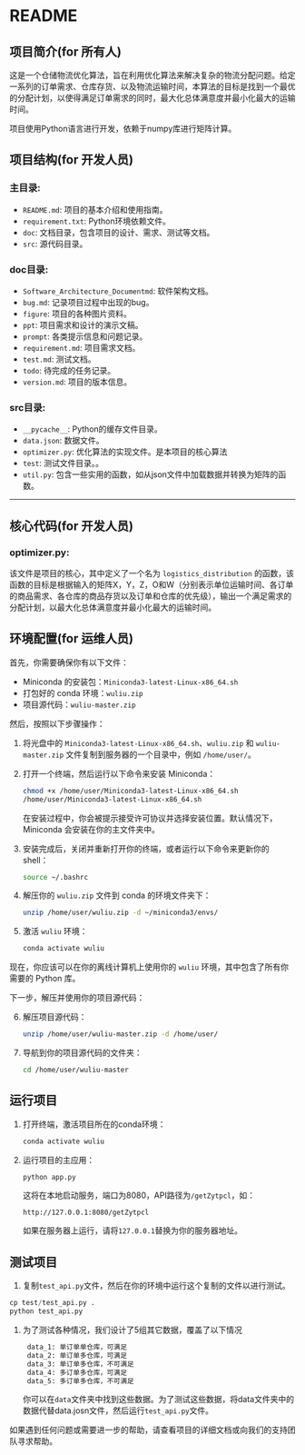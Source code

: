 # README

## 项目简介(for 所有人)
这是一个仓储物流优化算法，旨在利用优化算法来解决复杂的物流分配问题。给定一系列的订单需求、仓库存货、以及物流运输时间，本算法的目标是找到一个最优的分配计划，以使得满足订单需求的同时，最大化总体满意度并最小化最大的运输时间。

项目使用Python语言进行开发，依赖于numpy库进行矩阵计算。

## 项目结构(for 开发人员)

### 主目录:
- `README.md`: 项目的基本介绍和使用指南。
- `requirement.txt`: Python环境依赖文件。
- `doc`: 文档目录，包含项目的设计、需求、测试等文档。
- `src`: 源代码目录。

### doc目录:
- `Software_Architecture_Documentmd`: 软件架构文档。
- `bug.md`: 记录项目过程中出现的bug。
- `figure`: 项目的各种图片资料。
- `ppt`: 项目需求和设计的演示文稿。
- `prompt`: 各类提示信息和问题记录。
- `requirement.md`: 项目需求文档。
- `test.md`: 测试文档。
- `todo`: 待完成的任务记录。
- `version.md`: 项目的版本信息。

### src目录:
- `__pycache__`: Python的缓存文件目录。
- `data.json`: 数据文件。
- `optimizer.py`: 优化算法的实现文件。是本项目的核心算法
- `test`: 测试文件目录。。
- `util.py`: 包含一些实用的函数，如从json文件中加载数据并转换为矩阵的函数。

---

## 核心代码(for 开发人员)

### optimizer.py:
该文件是项目的核心，其中定义了一个名为 `logistics_distribution` 的函数，该函数的目标是根据输入的矩阵X，Y，Z，O和W（分别表示单位运输时间、各订单的商品需求、各仓库的商品存货以及订单和仓库的优先级），输出一个满足需求的分配计划，以最大化总体满意度并最小化最大的运输时间。




## 环境配置(for 运维人员)
首先，你需要确保你有以下文件：

- Miniconda 的安装包：`Miniconda3-latest-Linux-x86_64.sh`
- 打包好的 conda 环境：`wuliu.zip`
- 项目源代码：`wuliu-master.zip`

然后，按照以下步骤操作：

1. 将光盘中的 `Miniconda3-latest-Linux-x86_64.sh`、`wuliu.zip` 和 `wuliu-master.zip` 文件复制到服务器的一个目录中，例如 `/home/user/`。

2. 打开一个终端，然后运行以下命令来安装 Miniconda：

    ```bash
    chmod +x /home/user/Miniconda3-latest-Linux-x86_64.sh
    /home/user/Miniconda3-latest-Linux-x86_64.sh
    ```

    在安装过程中，你会被提示接受许可协议并选择安装位置。默认情况下，Miniconda 会安装在你的主文件夹中。

3. 安装完成后，关闭并重新打开你的终端，或者运行以下命令来更新你的 shell：

    ```bash
    source ~/.bashrc
    ```

4. 解压你的 `wuliu.zip` 文件到 conda 的环境文件夹下：

    ```bash
    unzip /home/user/wuliu.zip -d ~/miniconda3/envs/
    ```

5. 激活 `wuliu` 环境：

    ```bash
    conda activate wuliu
    ```

现在，你应该可以在你的离线计算机上使用你的 `wuliu` 环境，其中包含了所有你需要的 Python 库。

下一步，解压并使用你的项目源代码：

6. 解压项目源代码：

    ```bash
    unzip /home/user/wuliu-master.zip -d /home/user/
    ```

7. 导航到你的项目源代码的文件夹：

    ```bash
    cd /home/user/wuliu-master
    ```



## 运行项目

1. 打开终端，激活项目所在的conda环境：

   ```bash
   conda activate wuliu
   ```
   
2. 运行项目的主应用：

   ```bash
   python app.py
   ```
   
   这将在本地启动服务，端口为8080，API路径为`/getZytpcl`，如：

   ```
   http://127.0.0.1:8080/getZytpcl
   ```
   
   如果在服务器上运行，请将`127.0.0.1`替换为你的服务器地址。

## 测试项目

1. 复制`test_api.py`文件，然后在你的环境中运行这个复制的文件以进行测试。


```python
cp test/test_api.py .
python test_api.py

```

1. 为了测试各种情况，我们设计了5组其它数据，覆盖了以下情况
   ```txt
    data_1: 单订单单仓库，可满足
    data_2: 单订单多仓库，可满足
    data_3: 单订单多仓库，不可满足
    data_4: 多订单多仓库，可满足
    data_5: 多订单多仓库，不可满足
   ```
   
   你可以在`data`文件夹中找到这些数据。为了测试这些数据，将data文件夹中的数据代替data.josn文件，然后运行`test_api.py`文件。


如果遇到任何问题或需要进一步的帮助，请查看项目的详细文档或向我们的支持团队寻求帮助。